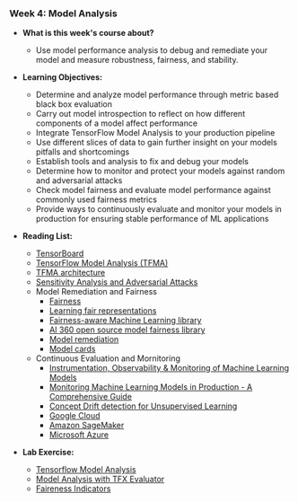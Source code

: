 ### Week 4: Model Analysis

* **What is this week's course about?**
  * Use model performance analysis to debug and remediate your model and measure robustness, fairness, and stability.

* **Learning Objectives:**
  * Determine and analyze model performance through metric based black box evaluation
  * Carry out model introspection to reflect on how different components of a model affect performance
  * Integrate TensorFlow Model Analysis to your production pipeline
  * Use different slices of data to gain further insight on your models pitfalls and shortcomings
  * Establish tools and analysis to fix and debug your models
  * Determine how to monitor and protect your models against random and adversarial attacks
  * Check model fairness and evaluate model performance against commonly used fairness metrics
  * Provide ways to continuously evaluate and monitor your models in production for ensuring stable performance of ML applications

* **Reading List:**
  * [TensorBoard](https://blog.tensorflow.org/2019/12/introducing-tensorboarddev-new-way-to.html)
  * [TensorFlow Model Analysis (TFMA)](https://blog.tensorflow.org/2018/03/introducing-tensorflow-model-analysis.html)
  * [TFMA architecture](https://www.tensorflow.org/tfx/model_analysis/architecture)
  * [Sensitivity Analysis and Adversarial Attacks](https://arxiv.org/abs/1412.6572)
  * Model Remediation and Fairness
    * [Fairness](https://www.tensorflow.org/responsible_ai/fairness_indicators/guide)
    * [Learning fair representations](https://arxiv.org/pdf/1904.13341.pdf)
    * [Fairness-aware Machine Learning library](https://github.com/cosmicBboy/themis-ml)
    * [AI 360 open source model fairness library](http://aif360.mybluemix.net/)
    * [Model remediation](https://www.tensorflow.org/responsible_ai/model_remediation)
    * [Model cards](https://modelcards.withgoogle.com/about)
  * Continuous Evaluation and Mornitoring
    * [Instrumentation, Observability & Monitoring of Machine Learning Models](https://www.infoq.com/presentations/instrumentation-observability-monitoring-ml/)
    * [Monitoring Machine Learning Models in Production - A Comprehensive Guide](https://christophergs.com/machine%20learning/2020/03/14/how-to-monitor-machine-learning-models/)
    * [Concept Drift detection for Unsupervised Learning](https://arxiv.org/pdf/1704.00023.pdf)
    * [Google Cloud](https://cloud.google.com/ai-platform/prediction/docs/continuous-evaluation)
    * [Amazon SageMaker](https://aws.amazon.com/sagemaker/model-monitor/)
    * [Microsoft Azure](https://docs.microsoft.com/en-us/azure/machine-learning/how-to-monitor-datasets?tabs=python)
  
* **Lab Exercise:**
  * [Tensorflow Model Analysis]()
  * [Model Analysis with TFX Evaluator]()
  * [Faireness Indicators]()

